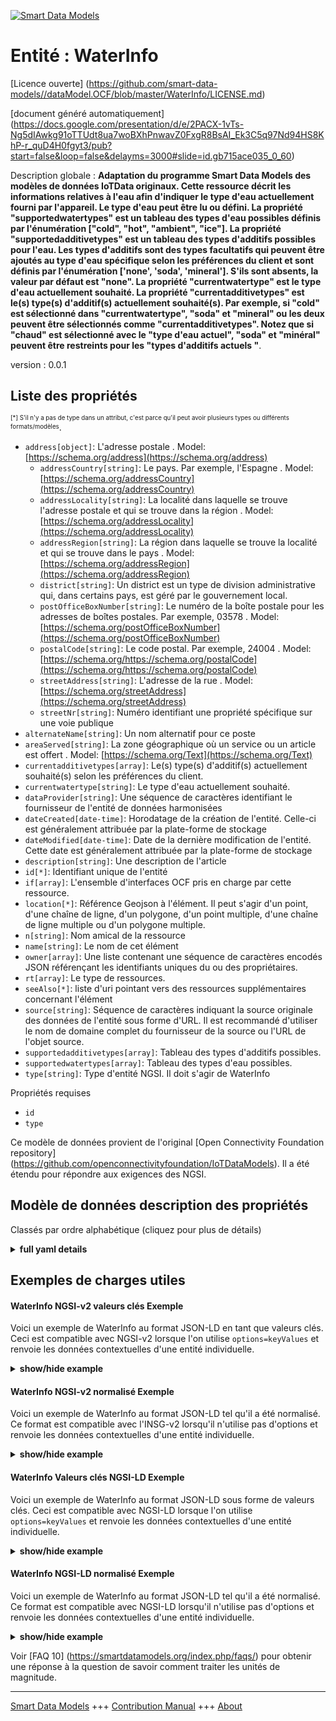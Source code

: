 <!-- 10-Header -->  
[![Smart Data Models](https://smartdatamodels.org/wp-content/uploads/2022/01/SmartDataModels_logo.png "Logo")](https://smartdatamodels.org)  
Entité : WaterInfo  
==================<!-- /10-Header -->  
<!-- 15-License -->  
[Licence ouverte] (https://github.com/smart-data-models//dataModel.OCF/blob/master/WaterInfo/LICENSE.md)  
[document généré automatiquement] (https://docs.google.com/presentation/d/e/2PACX-1vTs-Ng5dIAwkg91oTTUdt8ua7woBXhPnwavZ0FxgR8BsAI_Ek3C5q97Nd94HS8KhP-r_quD4H0fgyt3/pub?start=false&loop=false&delayms=3000#slide=id.gb715ace035_0_60)  
<!-- /15-License -->  
<!-- 20-Description -->  
Description globale : **Adaptation du programme Smart Data Models des modèles de données IoTData originaux. Cette ressource décrit les informations relatives à l'eau afin d'indiquer le type d'eau actuellement fourni par l'appareil. Le type d'eau peut être lu ou défini. La propriété "supportedwatertypes" est un tableau des types d'eau possibles définis par l'énumération ["cold", "hot", "ambient", "ice"]. La propriété "supportedadditivetypes" est un tableau des types d'additifs possibles pour l'eau. Les types d'additifs sont des types facultatifs qui peuvent être ajoutés au type d'eau spécifique selon les préférences du client et sont définis par l'énumération ['none', 'soda', 'mineral']. S'ils sont absents, la valeur par défaut est "none".  La propriété "currentwatertype" est le type d'eau actuellement souhaité.  La propriété "currentadditivetypes" est le(s) type(s) d'additif(s) actuellement souhaité(s).  Par exemple, si "cold" est sélectionné dans "currentwatertype", "soda" et "mineral" ou les deux peuvent être sélectionnés comme "currentadditivetypes". Notez que si "chaud" est sélectionné avec le "type d'eau actuel", "soda" et "minéral" peuvent être restreints pour les "types d'additifs actuels "**.  
version : 0.0.1  
<!-- /20-Description -->  
<!-- 30-PropertiesList -->  

## Liste des propriétés  

<sup><sub>[*] S'il n'y a pas de type dans un attribut, c'est parce qu'il peut avoir plusieurs types ou différents formats/modèles</sub></sup>.  
- `address[object]`: L'adresse postale  . Model: [https://schema.org/address](https://schema.org/address)	- `addressCountry[string]`: Le pays. Par exemple, l'Espagne  . Model: [https://schema.org/addressCountry](https://schema.org/addressCountry)  
	- `addressLocality[string]`: La localité dans laquelle se trouve l'adresse postale et qui se trouve dans la région  . Model: [https://schema.org/addressLocality](https://schema.org/addressLocality)  
	- `addressRegion[string]`: La région dans laquelle se trouve la localité et qui se trouve dans le pays  . Model: [https://schema.org/addressRegion](https://schema.org/addressRegion)  
	- `district[string]`: Un district est un type de division administrative qui, dans certains pays, est géré par le gouvernement local.    
	- `postOfficeBoxNumber[string]`: Le numéro de la boîte postale pour les adresses de boîtes postales. Par exemple, 03578  . Model: [https://schema.org/postOfficeBoxNumber](https://schema.org/postOfficeBoxNumber)  
	- `postalCode[string]`: Le code postal. Par exemple, 24004  . Model: [https://schema.org/https://schema.org/postalCode](https://schema.org/https://schema.org/postalCode)  
	- `streetAddress[string]`: L'adresse de la rue  . Model: [https://schema.org/streetAddress](https://schema.org/streetAddress)  
	- `streetNr[string]`: Numéro identifiant une propriété spécifique sur une voie publique    
- `alternateName[string]`: Un nom alternatif pour ce poste  - `areaServed[string]`: La zone géographique où un service ou un article est offert  . Model: [https://schema.org/Text](https://schema.org/Text)- `currentadditivetypes[array]`: Le(s) type(s) d'additif(s) actuellement souhaité(s) selon les préférences du client.  - `currentwatertype[string]`:  Le type d'eau actuellement souhaité.  - `dataProvider[string]`: Une séquence de caractères identifiant le fournisseur de l'entité de données harmonisées  - `dateCreated[date-time]`: Horodatage de la création de l'entité. Celle-ci est généralement attribuée par la plate-forme de stockage  - `dateModified[date-time]`: Date de la dernière modification de l'entité. Cette date est généralement attribuée par la plate-forme de stockage  - `description[string]`: Une description de l'article  - `id[*]`: Identifiant unique de l'entité  - `if[array]`: L'ensemble d'interfaces OCF pris en charge par cette ressource.  - `location[*]`: Référence Geojson à l'élément. Il peut s'agir d'un point, d'une chaîne de ligne, d'un polygone, d'un point multiple, d'une chaîne de ligne multiple ou d'un polygone multiple.  - `n[string]`: Nom amical de la ressource  - `name[string]`: Le nom de cet élément  - `owner[array]`: Une liste contenant une séquence de caractères encodés JSON référençant les identifiants uniques du ou des propriétaires.  - `rt[array]`: Le type de ressources.  - `seeAlso[*]`: liste d'uri pointant vers des ressources supplémentaires concernant l'élément  - `source[string]`: Séquence de caractères indiquant la source originale des données de l'entité sous forme d'URL. Il est recommandé d'utiliser le nom de domaine complet du fournisseur de la source ou l'URL de l'objet source.  - `supportedadditivetypes[array]`: Tableau des types d'additifs possibles.  - `supportedwatertypes[array]`: Tableau des types d'eau possibles.  - `type[string]`: Type d'entité NGSI. Il doit s'agir de WaterInfo  <!-- /30-PropertiesList -->  
<!-- 35-RequiredProperties -->  
Propriétés requises  
- `id`  - `type`  <!-- /35-RequiredProperties -->  
<!-- 40-RequiredProperties -->  
Ce modèle de données provient de l'original [Open Connectivity Foundation repository] (https://github.com/openconnectivityfoundation/IoTDataModels). Il a été étendu pour répondre aux exigences des NGSI.  
<!-- /40-RequiredProperties -->  
<!-- 50-DataModelHeader -->  
## Modèle de données description des propriétés  
Classés par ordre alphabétique (cliquez pour plus de détails)  
<!-- /50-DataModelHeader -->  
<!-- 60-ModelYaml -->  
<details><summary><strong>full yaml details</strong></summary>    
```yaml  
WaterInfo:    
  description: 'Smart Data Models Program adaptation of the original IoTData data Models. This Resource describes the water information to indicate type of water currently provided by the device. The water type can be read or set. The Property ''supportedwatertypes'' is an array of the possible water types are defined by the enumeration [''cold'', ''hot'', ''ambient'', ''ice'']. The Property ''supportedadditivetypes'' is an array of the possible additive types for water. The additive types mean optional types that can be added to the specific water type according to Client''s preference and are defined by the enumeration [''none'', ''soda'', ''mineral'']. If absent, the default value is ''none''.  The Property ''currentwatertype'' is the currently desired water type.  The Property ''currentadditivetypes'' is the currently desired additive type(s).  For example, if ''cold'' is selected with the ''currentwatertype'', ''soda'' and ''mineral'' or both can be selected as ''currentadditivetypes''. Note that if ''hot'' is selected with the ''currentwatertype'', ''soda'' and ''mineral'' may be restricted for the ''currentadditivetypes''.'    
  properties:    
    address:    
      description: The mailing address    
      properties:    
        addressCountry:    
          description: 'The country. For example, Spain'    
          type: string    
          x-ngsi:    
            model: https://schema.org/addressCountry    
            type: Property    
        addressLocality:    
          description: 'The locality in which the street address is, and which is in the region'    
          type: string    
          x-ngsi:    
            model: https://schema.org/addressLocality    
            type: Property    
        addressRegion:    
          description: 'The region in which the locality is, and which is in the country'    
          type: string    
          x-ngsi:    
            model: https://schema.org/addressRegion    
            type: Property    
        district:    
          description: 'A district is a type of administrative division that, in some countries, is managed by the local government'    
          type: string    
          x-ngsi:    
            type: Property    
        postOfficeBoxNumber:    
          description: 'The post office box number for PO box addresses. For example, 03578'    
          type: string    
          x-ngsi:    
            model: https://schema.org/postOfficeBoxNumber    
            type: Property    
        postalCode:    
          description: 'The postal code. For example, 24004'    
          type: string    
          x-ngsi:    
            model: https://schema.org/https://schema.org/postalCode    
            type: Property    
        streetAddress:    
          description: The street address    
          type: string    
          x-ngsi:    
            model: https://schema.org/streetAddress    
            type: Property    
        streetNr:    
          description: Number identifying a specific property on a public street    
          type: string    
          x-ngsi:    
            type: Property    
      type: object    
      x-ngsi:    
        model: https://schema.org/address    
        type: Property    
    alternateName:    
      description: An alternative name for this item    
      type: string    
      x-ngsi:    
        type: Property    
    areaServed:    
      description: The geographic area where a service or offered item is provided    
      type: string    
      x-ngsi:    
        model: https://schema.org/Text    
        type: Property    
    currentadditivetypes:    
      description: The currently desired additive type(s) according to Client's preference.    
      items:    
        type: string    
      minItems: 1    
      type: array    
      x-ngsi:    
        type: Property    
    currentwatertype:    
      description: ' The currently desired water type.'    
      type: string    
      x-ngsi:    
        type: Property    
    dataProvider:    
      description: A sequence of characters identifying the provider of the harmonised data entity    
      type: string    
      x-ngsi:    
        type: Property    
    dateCreated:    
      description: Entity creation timestamp. This will usually be allocated by the storage platform    
      format: date-time    
      type: string    
      x-ngsi:    
        type: Property    
    dateModified:    
      description: Timestamp of the last modification of the entity. This will usually be allocated by the storage platform    
      format: date-time    
      type: string    
      x-ngsi:    
        type: Property    
    description:    
      description: A description of this item    
      type: string    
      x-ngsi:    
        type: Property    
    id:    
      anyOf:    
        - description: Identifier format of any NGSI entity    
          maxLength: 256    
          minLength: 1    
          pattern: ^[\w\-\.\{\}\$\+\*\[\]`|~^@!,:\\]+$    
          type: string    
          x-ngsi:    
            type: Property    
        - description: Identifier format of any NGSI entity    
          format: uri    
          type: string    
          x-ngsi:    
            type: Property    
      description: Unique identifier of the entity    
      x-ngsi:    
        type: Property    
    if:    
      description: The OCF Interface set supported by this Resource.    
      items:    
        enum:    
          - oic.if.rw    
          - oic.if.baseline    
        type: string    
      minItems: 2    
      readOnly: true    
      type: array    
      uniqueItems: true    
      x-ngsi:    
        type: Property    
    location:    
      description: 'Geojson reference to the item. It can be Point, LineString, Polygon, MultiPoint, MultiLineString or MultiPolygon'    
      oneOf:    
        - description: Geojson reference to the item. Point    
          properties:    
            bbox:    
              items:    
                type: number    
              minItems: 4    
              type: array    
            coordinates:    
              items:    
                type: number    
              minItems: 2    
              type: array    
            type:    
              enum:    
                - Point    
              type: string    
          required:    
            - type    
            - coordinates    
          title: GeoJSON Point    
          type: object    
          x-ngsi:    
            type: GeoProperty    
        - description: Geojson reference to the item. LineString    
          properties:    
            bbox:    
              items:    
                type: number    
              minItems: 4    
              type: array    
            coordinates:    
              items:    
                items:    
                  type: number    
                minItems: 2    
                type: array    
              minItems: 2    
              type: array    
            type:    
              enum:    
                - LineString    
              type: string    
          required:    
            - type    
            - coordinates    
          title: GeoJSON LineString    
          type: object    
          x-ngsi:    
            type: GeoProperty    
        - description: Geojson reference to the item. Polygon    
          properties:    
            bbox:    
              items:    
                type: number    
              minItems: 4    
              type: array    
            coordinates:    
              items:    
                items:    
                  items:    
                    type: number    
                  minItems: 2    
                  type: array    
                minItems: 4    
                type: array    
              type: array    
            type:    
              enum:    
                - Polygon    
              type: string    
          required:    
            - type    
            - coordinates    
          title: GeoJSON Polygon    
          type: object    
          x-ngsi:    
            type: GeoProperty    
        - description: Geojson reference to the item. MultiPoint    
          properties:    
            bbox:    
              items:    
                type: number    
              minItems: 4    
              type: array    
            coordinates:    
              items:    
                items:    
                  type: number    
                minItems: 2    
                type: array    
              type: array    
            type:    
              enum:    
                - MultiPoint    
              type: string    
          required:    
            - type    
            - coordinates    
          title: GeoJSON MultiPoint    
          type: object    
          x-ngsi:    
            type: GeoProperty    
        - description: Geojson reference to the item. MultiLineString    
          properties:    
            bbox:    
              items:    
                type: number    
              minItems: 4    
              type: array    
            coordinates:    
              items:    
                items:    
                  items:    
                    type: number    
                  minItems: 2    
                  type: array    
                minItems: 2    
                type: array    
              type: array    
            type:    
              enum:    
                - MultiLineString    
              type: string    
          required:    
            - type    
            - coordinates    
          title: GeoJSON MultiLineString    
          type: object    
          x-ngsi:    
            type: GeoProperty    
        - description: Geojson reference to the item. MultiLineString    
          properties:    
            bbox:    
              items:    
                type: number    
              minItems: 4    
              type: array    
            coordinates:    
              items:    
                items:    
                  items:    
                    items:    
                      type: number    
                    minItems: 2    
                    type: array    
                  minItems: 4    
                  type: array    
                type: array    
              type: array    
            type:    
              enum:    
                - MultiPolygon    
              type: string    
          required:    
            - type    
            - coordinates    
          title: GeoJSON MultiPolygon    
          type: object    
          x-ngsi:    
            type: GeoProperty    
      x-ngsi:    
        type: GeoProperty    
    n:    
      description: Friendly name of the Resource    
      maxLength: 64    
      readOnly: true    
      type: string    
      x-ngsi:    
        type: Property    
    name:    
      description: The name of this item    
      type: string    
      x-ngsi:    
        type: Property    
    owner:    
      description: A List containing a JSON encoded sequence of characters referencing the unique Ids of the owner(s)    
      items:    
        anyOf:    
          - description: Identifier format of any NGSI entity    
            maxLength: 256    
            minLength: 1    
            pattern: ^[\w\-\.\{\}\$\+\*\[\]`|~^@!,:\\]+$    
            type: string    
            x-ngsi:    
              type: Property    
          - description: Identifier format of any NGSI entity    
            format: uri    
            type: string    
            x-ngsi:    
              type: Property    
        description: Unique identifier of the entity    
        x-ngsi:    
          type: Property    
      type: array    
      x-ngsi:    
        type: Property    
    rt:    
      description: The Resource Type.    
      items:    
        enum:    
          - oic.r.waterinfo    
        maxLength: 64    
        type: string    
      minItems: 1    
      readOnly: true    
      type: array    
      uniqueItems: true    
      x-ngsi:    
        type: Property    
    seeAlso:    
      description: list of uri pointing to additional resources about the item    
      oneOf:    
        - items:    
            format: uri    
            type: string    
          minItems: 1    
          type: array    
        - format: uri    
          type: string    
      x-ngsi:    
        type: Property    
    source:    
      description: 'A sequence of characters giving the original source of the entity data as a URL. Recommended to be the fully qualified domain name of the source provider, or the URL to the source object'    
      type: string    
      x-ngsi:    
        type: Property    
    supportedadditivetypes:    
      description: The array of the possible additive types.    
      items:    
        type: string    
      readOnly: true    
      type: array    
      x-ngsi:    
        type: Property    
    supportedwatertypes:    
      description: The array of the possible water types.    
      items:    
        type: string    
      readOnly: true    
      type: array    
      x-ngsi:    
        type: Property    
    type:    
      description: NGSI entity type. It has to be WaterInfo    
      enum:    
        - WaterInfo    
      type: string    
      x-ngsi:    
        type: Property    
  required:    
    - id    
    - type    
  type: object    
  x-derived-from: https://github.com/OpenInterConnect/IoTDataModels/blob/master/WaterInfoResURI.swagger.json    
  x-disclaimer: 'Redistribution and use in source and binary forms, with or without modification, are permitted  provided that the license conditions are met. Copyleft (c) 2022 Contributors to Smart Data Models Program'    
  x-license-url: https://github.com/smart-data-models/dataModel.OCF/blob/master/WaterInfo/LICENSE.md    
  x-model-schema: https://smart-data-models.github.io/dataModel.IoTDataModels/WaterInfo/schema.json    
  x-model-tags: OCF    
  x-version: 0.0.1    
```  
</details>    
<!-- /60-ModelYaml -->  
<!-- 70-MiddleNotes -->  
<!-- /70-MiddleNotes -->  
<!-- 80-Examples -->  
## Exemples de charges utiles  
#### WaterInfo NGSI-v2 valeurs clés Exemple  
Voici un exemple de WaterInfo au format JSON-LD en tant que valeurs clés. Ceci est compatible avec NGSI-v2 lorsque l'on utilise `options=keyValues` et renvoie les données contextuelles d'une entité individuelle.  
<details><summary><strong>show/hide example</strong></summary>    
```json  
{  
    "id": "urn:ngsi-ld:WaterInfo:id:LZQI:23960151",  
    "dateCreated": "1994-04-08T20:36:19Z",  
    "dateModified": "1974-09-04T18:29:37Z",  
    "source": "",  
    "name": "Follow around town bit subject which. Smile remember during player mean new. Above drug rise who candidate what.",  
    "alternateName": "Voice argue agree. From ",  
    "description": "Today mention rich let the guy ",  
    "dataProvider": "Find which now wear understand. Person necessary actually card real real.",  
    "owner": [  
        "urn:ngsi-ld:WaterInfo:items:DBVP:23498137",  
        "urn:ngsi-ld:WaterInfo:items:GDJX:46883476"  
    ],  
    "seeAlso": [  
        "urn:ngsi-ld:WaterInfo:items:NFSN:31596421"  
    ],  
    "location": {  
        "type": "Point",  
        "coordinates": [  
            -75.2620405,  
            132.745561  
        ]  
    },  
    "address": {  
        "streetAddress": "Skin yes finish responsibility politics follow. Fine these thought lose. Safe green their last.",  
        "addressLocality": "Oil require reality. If reality almost machine walk.",  
        "addressRegion": "Expert environment person rise century. Him song case three boy song democratic. Over poor kid a.",  
        "addressCountry": "World system about. Program compare perform prepare something.",  
        "postalCode": "Contain ",  
        "postOfficeBoxNumber": "Cold have few through. Political major either about s",  
        "streetNr": "Find someone machine finish pass draw religious. Number lawyer stay his. Fund piece already everything poli",  
        "district": "Matter compare government prevent too something none. Writer just current skin want environmental wide."  
    },  
    "areaServed": "Law threat gun d",  
    "rt": [  
        "oic.r.waterinfo"  
    ],  
    "supportedwatertypes": [  
        "Less dream off. Spring something western social.",  
        "Scene like speech surface huge land hand."  
    ],  
    "supportedadditivetypes": [  
        "Produce whatever team really. Support later artist seven wait ask.",  
        "Author start four common impact. Door form blue three. Art mean size."  
    ],  
    "currentwatertype": "Chair wear production fill. Mention there box wide.",  
    "currentadditivetypes": [  
        "Class international discussion different rate though. Successful hour local born impact present official it. Feel above partner exist item outside tell role."  
    ],  
    "n": "Field government positive guy item necessary. Beha",  
    "if": [  
        "oic.if.baseline",  
        "oic.if.rw"  
    ],  
    "type": "WaterInfo"  
}  
```  
</details>  
#### WaterInfo NGSI-v2 normalisé Exemple  
Voici un exemple de WaterInfo au format JSON-LD tel qu'il a été normalisé. Ce format est compatible avec l'INSG-v2 lorsqu'il n'utilise pas d'options et renvoie les données contextuelles d'une entité individuelle.  
<details><summary><strong>show/hide example</strong></summary>    
```json  
{  
    "id": "urn:ngsi-ld:WaterInfo:id:LZQI:23960151",  
    "dateCreated": {  
        "type": "DateTime",  
        "value": "1994-04-08T20:36:19Z"  
    },  
    "dateModified": {  
        "type": "DateTime",  
        "value": "1974-09-04T18:29:37Z"  
    },  
    "source": {  
        "type": "Text",  
        "value": ""  
    },  
    "name": {  
        "type": "Text",  
        "value": "Follow around town bit subject which. Smile remember during player mean new. Above drug rise who candidate what."  
    },  
    "alternateName": {  
        "type": "Text",  
        "value": "Voice argue agree. From "  
    },  
    "description": {  
        "type": "Text",  
        "value": "Today mention rich let the guy "  
    },  
    "dataProvider": {  
        "type": "Text",  
        "value": "Find which now wear understand. Person necessary actually card real real."  
    },  
    "owner": {  
        "type": "StructuredValue",  
        "value": [  
            "urn:ngsi-ld:WaterInfo:items:DBVP:23498137",  
            "urn:ngsi-ld:WaterInfo:items:GDJX:46883476"  
        ]  
    },  
    "seeAlso": {  
        "type": "StructuredValue",  
        "value": [  
            "urn:ngsi-ld:WaterInfo:items:NFSN:31596421"  
        ]  
    },  
    "location": {  
        "type": "geo:json",  
        "value": {  
            "type": "Point",  
            "coordinates": [  
                -75.2620405,  
                132.745561  
            ]  
        }  
    },  
    "address": {  
        "type": "StructuredValue",  
        "value": {  
            "streetAddress": "Skin yes finish responsibility politics follow. Fine these thought lose. Safe green their last.",  
            "addressLocality": "Oil require reality. If reality almost machine walk.",  
            "addressRegion": "Expert environment person rise century. Him song case three boy song democratic. Over poor kid a.",  
            "addressCountry": "World system about. Program compare perform prepare something.",  
            "postalCode": "Contain ",  
            "postOfficeBoxNumber": "Cold have few through. Political major either about s",  
            "streetNr": "Find someone machine finish pass draw religious. Number lawyer stay his. Fund piece already everything poli",  
            "district": "Matter compare government prevent too something none. Writer just current skin want environmental wide."  
        }  
    },  
    "areaServed": {  
        "type": "Text",  
        "value": "Law threat gun d"  
    },  
    "rt": {  
        "type": "StructuredValue",  
        "value": [  
            "oic.r.waterinfo"  
        ]  
    },  
    "supportedwatertypes": {  
        "type": "StructuredValue",  
        "value": [  
            "Less dream off. Spring something western social.",  
            "Scene like speech surface huge land hand."  
        ]  
    },  
    "supportedadditivetypes": {  
        "type": "StructuredValue",  
        "value": [  
            "Produce whatever team really. Support later artist seven wait ask.",  
            "Author start four common impact. Door form blue three. Art mean size."  
        ]  
    },  
    "currentwatertype": {  
        "type": "Text",  
        "value": "Chair wear production fill. Mention there box wide."  
    },  
    "currentadditivetypes": {  
        "type": "StructuredValue",  
        "value": [  
            "Class international discussion different rate though. Successful hour local born impact present official it. Feel above partner exist item outside tell role."  
        ]  
    },  
    "n": {  
        "type": "Text",  
        "value": "Field government positive guy item necessary. Beha"  
    },  
    "if": {  
        "type": "StructuredValue",  
        "value": [  
            "oic.if.baseline",  
            "oic.if.rw"  
        ]  
    },  
    "type": "WaterInfo"  
}  
```  
</details>  
#### WaterInfo Valeurs clés NGSI-LD Exemple  
Voici un exemple de WaterInfo au format JSON-LD sous forme de valeurs clés. Ceci est compatible avec NGSI-LD lorsque l'on utilise `options=keyValues` et renvoie les données contextuelles d'une entité individuelle.  
<details><summary><strong>show/hide example</strong></summary>    
```json  
{  
    "id": "urn:ngsi-ld:WaterInfo:id:LZQI:23960151",  
    "dateCreated": "1994-04-08T20:36:19Z",  
    "dateModified": "1974-09-04T18:29:37Z",  
    "source": "",  
    "name": "Follow around town bit subject which. Smile remember during player mean new. Above drug rise who candidate what.",  
    "alternateName": "Voice argue agree. From ",  
    "description": "Today mention rich let the guy ",  
    "dataProvider": "Find which now wear understand. Person necessary actually card real real.",  
    "owner": [  
        "urn:ngsi-ld:WaterInfo:items:DBVP:23498137",  
        "urn:ngsi-ld:WaterInfo:items:GDJX:46883476"  
    ],  
    "seeAlso": [  
        "urn:ngsi-ld:WaterInfo:items:NFSN:31596421"  
    ],  
    "location": {  
        "type": "Point",  
        "coordinates": [  
            -75.2620405,  
            132.745561  
        ]  
    },  
    "address": {  
        "streetAddress": "Skin yes finish responsibility politics follow. Fine these thought lose. Safe green their last.",  
        "addressLocality": "Oil require reality. If reality almost machine walk.",  
        "addressRegion": "Expert environment person rise century. Him song case three boy song democratic. Over poor kid a.",  
        "addressCountry": "World system about. Program compare perform prepare something.",  
        "postalCode": "Contain ",  
        "postOfficeBoxNumber": "Cold have few through. Political major either about s",  
        "streetNr": "Find someone machine finish pass draw religious. Number lawyer stay his. Fund piece already everything poli",  
        "district": "Matter compare government prevent too something none. Writer just current skin want environmental wide."  
    },  
    "areaServed": "Law threat gun d",  
    "rt": [  
        "oic.r.waterinfo"  
    ],  
    "supportedwatertypes": [  
        "Less dream off. Spring something western social.",  
        "Scene like speech surface huge land hand."  
    ],  
    "supportedadditivetypes": [  
        "Produce whatever team really. Support later artist seven wait ask.",  
        "Author start four common impact. Door form blue three. Art mean size."  
    ],  
    "currentwatertype": "Chair wear production fill. Mention there box wide.",  
    "currentadditivetypes": [  
        "Class international discussion different rate though. Successful hour local born impact present official it. Feel above partner exist item outside tell role."  
    ],  
    "n": "Field government positive guy item necessary. Beha",  
    "if": [  
        "oic.if.baseline",  
        "oic.if.rw"  
    ],  
    "type": "WaterInfo",  
    "@context": [  
        "https://smartdatamodels.org/context.jsonld"  
    ]  
}  
```  
</details>  
#### WaterInfo NGSI-LD normalisé Exemple  
Voici un exemple de WaterInfo au format JSON-LD tel qu'il a été normalisé. Ce format est compatible avec NGSI-LD lorsqu'il n'utilise pas d'options et renvoie les données contextuelles d'une entité individuelle.  
<details><summary><strong>show/hide example</strong></summary>    
```json  
{  
    "id": "urn:ngsi-ld:WaterInfo:id:LZQI:23960151",  
    "dateCreated": {  
        "type": "Property",  
        "value": {  
            "@type": "DateTime",  
            "@value": "1994-04-08T20:36:19Z"  
        }  
    },  
    "dateModified": {  
        "type": "Property",  
        "value": {  
            "@type": "DateTime",  
            "@value": "1974-09-04T18:29:37Z"  
        }  
    },  
    "source": {  
        "type": "Property",  
        "value": ""  
    },  
    "name": {  
        "type": "Property",  
        "value": "Follow around town bit subject which. Smile remember during player mean new. Above drug rise who candidate what."  
    },  
    "alternateName": {  
        "type": "Property",  
        "value": "Voice argue agree. From "  
    },  
    "description": {  
        "type": "Property",  
        "value": "Today mention rich let the guy "  
    },  
    "dataProvider": {  
        "type": "Property",  
        "value": "Find which now wear understand. Person necessary actually card real real."  
    },  
    "owner": {  
        "type": "Property",  
        "value": [  
            "urn:ngsi-ld:WaterInfo:items:DBVP:23498137",  
            "urn:ngsi-ld:WaterInfo:items:GDJX:46883476"  
        ]  
    },  
    "seeAlso": {  
        "type": "Property",  
        "value": [  
            "urn:ngsi-ld:WaterInfo:items:NFSN:31596421"  
        ]  
    },  
    "location": {  
        "type": "GeoProperty",  
        "value": {  
            "type": "Point",  
            "coordinates": [  
                -75.2620405,  
                132.745561  
            ]  
        }  
    },  
    "address": {  
        "type": "Property",  
        "value": {  
            "streetAddress": "Skin yes finish responsibility politics follow. Fine these thought lose. Safe green their last.",  
            "addressLocality": "Oil require reality. If reality almost machine walk.",  
            "addressRegion": "Expert environment person rise century. Him song case three boy song democratic. Over poor kid a.",  
            "addressCountry": "World system about. Program compare perform prepare something.",  
            "postalCode": "Contain ",  
            "postOfficeBoxNumber": "Cold have few through. Political major either about s",  
            "streetNr": "Find someone machine finish pass draw religious. Number lawyer stay his. Fund piece already everything poli",  
            "district": "Matter compare government prevent too something none. Writer just current skin want environmental wide."  
        }  
    },  
    "areaServed": {  
        "type": "Property",  
        "value": "Law threat gun d"  
    },  
    "rt": {  
        "type": "Property",  
        "value": [  
            "oic.r.waterinfo"  
        ]  
    },  
    "supportedwatertypes": {  
        "type": "Property",  
        "value": [  
            "Less dream off. Spring something western social.",  
            "Scene like speech surface huge land hand."  
        ]  
    },  
    "supportedadditivetypes": {  
        "type": "Property",  
        "value": [  
            "Produce whatever team really. Support later artist seven wait ask.",  
            "Author start four common impact. Door form blue three. Art mean size."  
        ]  
    },  
    "currentwatertype": {  
        "type": "Property",  
        "value": "Chair wear production fill. Mention there box wide."  
    },  
    "currentadditivetypes": {  
        "type": "Property",  
        "value": [  
            "Class international discussion different rate though. Successful hour local born impact present official it. Feel above partner exist item outside tell role."  
        ]  
    },  
    "n": {  
        "type": "Property",  
        "value": "Field government positive guy item necessary. Beha"  
    },  
    "if": {  
        "type": "Property",  
        "value": [  
            "oic.if.baseline",  
            "oic.if.rw"  
        ]  
    },  
    "type": "WaterInfo",  
    "@context": [  
        "https://smartdatamodels.org/context.jsonld"  
    ]  
}  
```  
</details><!-- /80-Examples -->  
<!-- 90-FooterNotes -->  
<!-- /90-FooterNotes -->  
<!-- 95-Units -->  
Voir [FAQ 10] (https://smartdatamodels.org/index.php/faqs/) pour obtenir une réponse à la question de savoir comment traiter les unités de magnitude.  
<!-- /95-Units -->  
<!-- 97-LastFooter -->  
---  
[Smart Data Models](https://smartdatamodels.org) +++ [Contribution Manual](https://bit.ly/contribution_manual) +++ [About](https://bit.ly/Introduction_SDM)<!-- /97-LastFooter -->  
